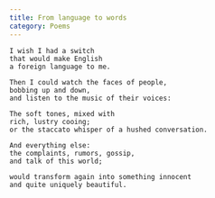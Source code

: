 ```yaml
---
title: From language to words
category: Poems
---
```


    I wish I had a switch
    that would make English
    a foreign language to me.

    Then I could watch the faces of people,
    bobbing up and down,
    and listen to the music of their voices:

    The soft tones, mixed with
    rich, lustry cooing;
    or the staccato whisper of a hushed conversation.

    And everything else:
    the complaints, rumors, gossip,
    and talk of this world;

    would transform again into something innocent
    and quite uniquely beautiful.


